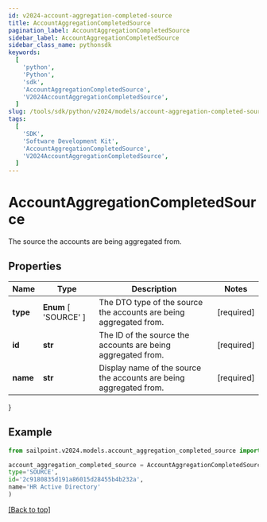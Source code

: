 ```yaml
---
id: v2024-account-aggregation-completed-source
title: AccountAggregationCompletedSource
pagination_label: AccountAggregationCompletedSource
sidebar_label: AccountAggregationCompletedSource
sidebar_class_name: pythonsdk
keywords:
  [
    'python',
    'Python',
    'sdk',
    'AccountAggregationCompletedSource',
    'V2024AccountAggregationCompletedSource',
  ]
slug: /tools/sdk/python/v2024/models/account-aggregation-completed-source
tags:
  [
    'SDK',
    'Software Development Kit',
    'AccountAggregationCompletedSource',
    'V2024AccountAggregationCompletedSource',
  ]
---
```


# AccountAggregationCompletedSource

The source the accounts are being aggregated from.

## Properties

| Name | Type | Description | Notes |
| --- | --- | --- | --- |
| **type** | **Enum** [ 'SOURCE' ] | The DTO type of the source the accounts are being aggregated from. | [required] |
| **id** | **str** | The ID of the source the accounts are being aggregated from. | [required] |
| **name** | **str** | Display name of the source the accounts are being aggregated from. | [required] |

}

## Example

```python
from sailpoint.v2024.models.account_aggregation_completed_source import AccountAggregationCompletedSource

account_aggregation_completed_source = AccountAggregationCompletedSource(
type='SOURCE',
id='2c9180835d191a86015d28455b4b232a',
name='HR Active Directory'
)

```

[[Back to top]](#)
